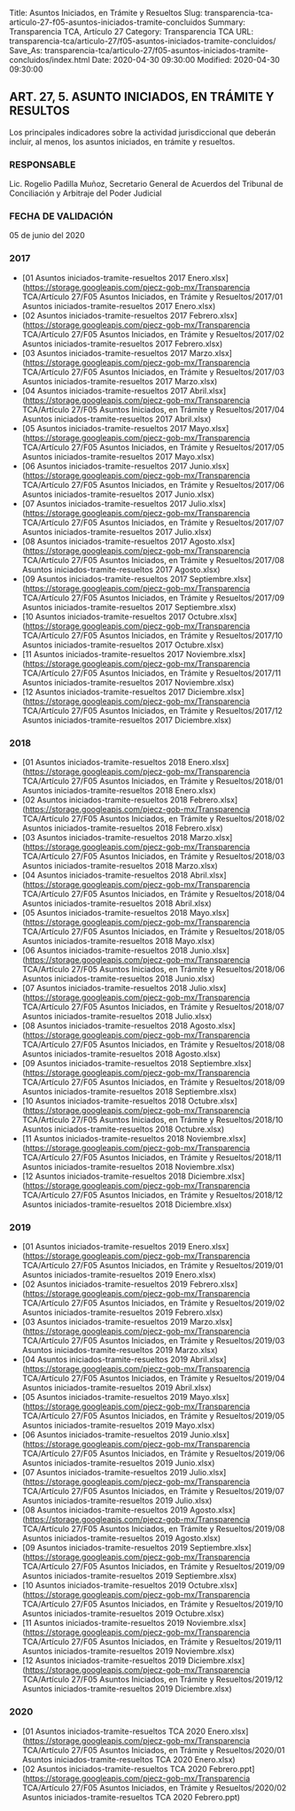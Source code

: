 Title: Asuntos Iniciados, en Trámite y Resueltos
Slug: transparencia-tca-articulo-27-f05-asuntos-iniciados-tramite-concluidos
Summary: Transparencia TCA, Artículo 27
Category: Transparencia TCA
URL: transparencia-tca/articulo-27/f05-asuntos-iniciados-tramite-concluidos/
Save_As: transparencia-tca/articulo-27/f05-asuntos-iniciados-tramite-concluidos/index.html
Date: 2020-04-30 09:30:00
Modified: 2020-04-30 09:30:00


## ART. 27, 5. ASUNTO INICIADOS, EN TRÁMITE Y RESULTOS

Los principales indicadores sobre la actividad jurisdiccional que deberán incluir, al menos, los asuntos iniciados, en trámite y resueltos.

### RESPONSABLE

Lic. Rogelio Padilla Muñoz, Secretario General de Acuerdos del Tribunal de Conciliación y Arbitraje del Poder Judicial

### FECHA DE VALIDACIÓN

05 de junio del 2020


### 2017


* [01 Asuntos iniciados-tramite-resueltos 2017 Enero.xlsx](https://storage.googleapis.com/pjecz-gob-mx/Transparencia TCA/Artículo 27/F05 Asuntos Iniciados, en Trámite y Resueltos/2017/01 Asuntos iniciados-tramite-resueltos 2017 Enero.xlsx)
* [02 Asuntos iniciados-tramite-resueltos 2017 Febrero.xlsx](https://storage.googleapis.com/pjecz-gob-mx/Transparencia TCA/Artículo 27/F05 Asuntos Iniciados, en Trámite y Resueltos/2017/02 Asuntos iniciados-tramite-resueltos 2017 Febrero.xlsx)
* [03 Asuntos iniciados-tramite-resueltos 2017 Marzo.xlsx](https://storage.googleapis.com/pjecz-gob-mx/Transparencia TCA/Artículo 27/F05 Asuntos Iniciados, en Trámite y Resueltos/2017/03 Asuntos iniciados-tramite-resueltos 2017 Marzo.xlsx)
* [04 Asuntos iniciados-tramite-resueltos 2017 Abril.xlsx](https://storage.googleapis.com/pjecz-gob-mx/Transparencia TCA/Artículo 27/F05 Asuntos Iniciados, en Trámite y Resueltos/2017/04 Asuntos iniciados-tramite-resueltos 2017 Abril.xlsx)
* [05 Asuntos iniciados-tramite-resueltos 2017 Mayo.xlsx](https://storage.googleapis.com/pjecz-gob-mx/Transparencia TCA/Artículo 27/F05 Asuntos Iniciados, en Trámite y Resueltos/2017/05 Asuntos iniciados-tramite-resueltos 2017 Mayo.xlsx)
* [06 Asuntos iniciados-tramite-resueltos 2017 Junio.xlsx](https://storage.googleapis.com/pjecz-gob-mx/Transparencia TCA/Artículo 27/F05 Asuntos Iniciados, en Trámite y Resueltos/2017/06 Asuntos iniciados-tramite-resueltos 2017 Junio.xlsx)
* [07 Asuntos iniciados-tramite-resueltos 2017 Julio.xlsx](https://storage.googleapis.com/pjecz-gob-mx/Transparencia TCA/Artículo 27/F05 Asuntos Iniciados, en Trámite y Resueltos/2017/07 Asuntos iniciados-tramite-resueltos 2017 Julio.xlsx)
* [08 Asuntos iniciados-tramite-resueltos 2017 Agosto.xlsx](https://storage.googleapis.com/pjecz-gob-mx/Transparencia TCA/Artículo 27/F05 Asuntos Iniciados, en Trámite y Resueltos/2017/08 Asuntos iniciados-tramite-resueltos 2017 Agosto.xlsx)
* [09 Asuntos iniciados-tramite-resueltos 2017 Septiembre.xlsx](https://storage.googleapis.com/pjecz-gob-mx/Transparencia TCA/Artículo 27/F05 Asuntos Iniciados, en Trámite y Resueltos/2017/09 Asuntos iniciados-tramite-resueltos 2017 Septiembre.xlsx)
* [10 Asuntos iniciados-tramite-resueltos 2017 Octubre.xlsx](https://storage.googleapis.com/pjecz-gob-mx/Transparencia TCA/Artículo 27/F05 Asuntos Iniciados, en Trámite y Resueltos/2017/10 Asuntos iniciados-tramite-resueltos 2017 Octubre.xlsx)
* [11 Asuntos iniciados-tramite-resueltos 2017 Noviembre.xlsx](https://storage.googleapis.com/pjecz-gob-mx/Transparencia TCA/Artículo 27/F05 Asuntos Iniciados, en Trámite y Resueltos/2017/11 Asuntos iniciados-tramite-resueltos 2017 Noviembre.xlsx)
* [12 Asuntos iniciados-tramite-resueltos 2017 Diciembre.xlsx](https://storage.googleapis.com/pjecz-gob-mx/Transparencia TCA/Artículo 27/F05 Asuntos Iniciados, en Trámite y Resueltos/2017/12 Asuntos iniciados-tramite-resueltos 2017 Diciembre.xlsx)


### 2018


* [01 Asuntos iniciados-tramite-resueltos 2018 Enero.xlsx](https://storage.googleapis.com/pjecz-gob-mx/Transparencia TCA/Artículo 27/F05 Asuntos Iniciados, en Trámite y Resueltos/2018/01 Asuntos iniciados-tramite-resueltos 2018 Enero.xlsx)
* [02 Asuntos iniciados-tramite-resueltos 2018 Febrero.xlsx](https://storage.googleapis.com/pjecz-gob-mx/Transparencia TCA/Artículo 27/F05 Asuntos Iniciados, en Trámite y Resueltos/2018/02 Asuntos iniciados-tramite-resueltos 2018 Febrero.xlsx)
* [03 Asuntos iniciados-tramite-resueltos 2018 Marzo.xlsx](https://storage.googleapis.com/pjecz-gob-mx/Transparencia TCA/Artículo 27/F05 Asuntos Iniciados, en Trámite y Resueltos/2018/03 Asuntos iniciados-tramite-resueltos 2018 Marzo.xlsx)
* [04 Asuntos iniciados-tramite-resueltos 2018 Abril.xlsx](https://storage.googleapis.com/pjecz-gob-mx/Transparencia TCA/Artículo 27/F05 Asuntos Iniciados, en Trámite y Resueltos/2018/04 Asuntos iniciados-tramite-resueltos 2018 Abril.xlsx)
* [05 Asuntos iniciados-tramite-resueltos 2018 Mayo.xlsx](https://storage.googleapis.com/pjecz-gob-mx/Transparencia TCA/Artículo 27/F05 Asuntos Iniciados, en Trámite y Resueltos/2018/05 Asuntos iniciados-tramite-resueltos 2018 Mayo.xlsx)
* [06 Asuntos iniciados-tramite-resueltos 2018 Junio.xlsx](https://storage.googleapis.com/pjecz-gob-mx/Transparencia TCA/Artículo 27/F05 Asuntos Iniciados, en Trámite y Resueltos/2018/06 Asuntos iniciados-tramite-resueltos 2018 Junio.xlsx)
* [07 Asuntos iniciados-tramite-resueltos 2018 Julio.xlsx](https://storage.googleapis.com/pjecz-gob-mx/Transparencia TCA/Artículo 27/F05 Asuntos Iniciados, en Trámite y Resueltos/2018/07 Asuntos iniciados-tramite-resueltos 2018 Julio.xlsx)
* [08 Asuntos iniciados-tramite-resueltos 2018 Agosto.xlsx](https://storage.googleapis.com/pjecz-gob-mx/Transparencia TCA/Artículo 27/F05 Asuntos Iniciados, en Trámite y Resueltos/2018/08 Asuntos iniciados-tramite-resueltos 2018 Agosto.xlsx)
* [09 Asuntos iniciados-tramite-resueltos 2018 Septiembre.xlsx](https://storage.googleapis.com/pjecz-gob-mx/Transparencia TCA/Artículo 27/F05 Asuntos Iniciados, en Trámite y Resueltos/2018/09 Asuntos iniciados-tramite-resueltos 2018 Septiembre.xlsx)
* [10 Asuntos iniciados-tramite-resueltos 2018 Octubre.xlsx](https://storage.googleapis.com/pjecz-gob-mx/Transparencia TCA/Artículo 27/F05 Asuntos Iniciados, en Trámite y Resueltos/2018/10 Asuntos iniciados-tramite-resueltos 2018 Octubre.xlsx)
* [11 Asuntos iniciados-tramite-resueltos 2018 Noviembre.xlsx](https://storage.googleapis.com/pjecz-gob-mx/Transparencia TCA/Artículo 27/F05 Asuntos Iniciados, en Trámite y Resueltos/2018/11 Asuntos iniciados-tramite-resueltos 2018 Noviembre.xlsx)
* [12 Asuntos iniciados-tramite-resueltos 2018 Diciembre.xlsx](https://storage.googleapis.com/pjecz-gob-mx/Transparencia TCA/Artículo 27/F05 Asuntos Iniciados, en Trámite y Resueltos/2018/12 Asuntos iniciados-tramite-resueltos 2018 Diciembre.xlsx)


### 2019


* [01 Asuntos iniciados-tramite-resueltos 2019 Enero.xlsx](https://storage.googleapis.com/pjecz-gob-mx/Transparencia TCA/Artículo 27/F05 Asuntos Iniciados, en Trámite y Resueltos/2019/01 Asuntos iniciados-tramite-resueltos 2019 Enero.xlsx)
* [02 Asuntos iniciados-tramite-resueltos 2019 Febrero.xlsx](https://storage.googleapis.com/pjecz-gob-mx/Transparencia TCA/Artículo 27/F05 Asuntos Iniciados, en Trámite y Resueltos/2019/02 Asuntos iniciados-tramite-resueltos 2019 Febrero.xlsx)
* [03 Asuntos iniciados-tramite-resueltos 2019 Marzo.xlsx](https://storage.googleapis.com/pjecz-gob-mx/Transparencia TCA/Artículo 27/F05 Asuntos Iniciados, en Trámite y Resueltos/2019/03 Asuntos iniciados-tramite-resueltos 2019 Marzo.xlsx)
* [04 Asuntos iniciados-tramite-resueltos 2019 Abril.xlsx](https://storage.googleapis.com/pjecz-gob-mx/Transparencia TCA/Artículo 27/F05 Asuntos Iniciados, en Trámite y Resueltos/2019/04 Asuntos iniciados-tramite-resueltos 2019 Abril.xlsx)
* [05 Asuntos iniciados-tramite-resueltos 2019 Mayo.xlsx](https://storage.googleapis.com/pjecz-gob-mx/Transparencia TCA/Artículo 27/F05 Asuntos Iniciados, en Trámite y Resueltos/2019/05 Asuntos iniciados-tramite-resueltos 2019 Mayo.xlsx)
* [06 Asuntos iniciados-tramite-resueltos 2019 Junio.xlsx](https://storage.googleapis.com/pjecz-gob-mx/Transparencia TCA/Artículo 27/F05 Asuntos Iniciados, en Trámite y Resueltos/2019/06 Asuntos iniciados-tramite-resueltos 2019 Junio.xlsx)
* [07 Asuntos iniciados-tramite-resueltos 2019 Julio.xlsx](https://storage.googleapis.com/pjecz-gob-mx/Transparencia TCA/Artículo 27/F05 Asuntos Iniciados, en Trámite y Resueltos/2019/07 Asuntos iniciados-tramite-resueltos 2019 Julio.xlsx)
* [08 Asuntos iniciados-tramite-resueltos 2019 Agosto.xlsx](https://storage.googleapis.com/pjecz-gob-mx/Transparencia TCA/Artículo 27/F05 Asuntos Iniciados, en Trámite y Resueltos/2019/08 Asuntos iniciados-tramite-resueltos 2019 Agosto.xlsx)
* [09 Asuntos iniciados-tramite-resueltos 2019 Septiembre.xlsx](https://storage.googleapis.com/pjecz-gob-mx/Transparencia TCA/Artículo 27/F05 Asuntos Iniciados, en Trámite y Resueltos/2019/09 Asuntos iniciados-tramite-resueltos 2019 Septiembre.xlsx)
* [10 Asuntos iniciados-tramite-resueltos 2019 Octubre.xlsx](https://storage.googleapis.com/pjecz-gob-mx/Transparencia TCA/Artículo 27/F05 Asuntos Iniciados, en Trámite y Resueltos/2019/10 Asuntos iniciados-tramite-resueltos 2019 Octubre.xlsx)
* [11 Asuntos iniciados-tramite-resueltos 2019 Noviembre.xlsx](https://storage.googleapis.com/pjecz-gob-mx/Transparencia TCA/Artículo 27/F05 Asuntos Iniciados, en Trámite y Resueltos/2019/11 Asuntos iniciados-tramite-resueltos 2019 Noviembre.xlsx)
* [12 Asuntos iniciados-tramite-resueltos 2019 Diciembre.xlsx](https://storage.googleapis.com/pjecz-gob-mx/Transparencia TCA/Artículo 27/F05 Asuntos Iniciados, en Trámite y Resueltos/2019/12 Asuntos iniciados-tramite-resueltos 2019 Diciembre.xlsx)


### 2020


* [01 Asuntos iniciados-tramite-resueltos TCA 2020 Enero.xlsx](https://storage.googleapis.com/pjecz-gob-mx/Transparencia TCA/Artículo 27/F05 Asuntos Iniciados, en Trámite y Resueltos/2020/01 Asuntos iniciados-tramite-resueltos TCA 2020 Enero.xlsx)
* [02 Asuntos iniciados-tramite-resueltos TCA 2020 Febrero.ppt](https://storage.googleapis.com/pjecz-gob-mx/Transparencia TCA/Artículo 27/F05 Asuntos Iniciados, en Trámite y Resueltos/2020/02 Asuntos iniciados-tramite-resueltos TCA 2020 Febrero.ppt)


